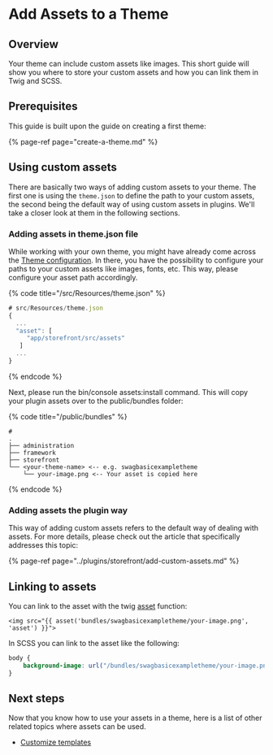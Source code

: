 # Add Assets to a Theme

## Overview

Your theme can include custom assets like images. This short guide will show you where to store your custom assets and how you can link them in Twig and SCSS.

## Prerequisites

This guide is built upon the guide on creating a first theme:

{% page-ref page="create-a-theme.md" %}

## Using custom assets

There are basically two ways of adding custom assets to your theme. The first one is using the `theme.json` to define the path to your custom assets, the second being the default way of using custom assets in plugins. We'll take a closer look at them in the following sections.

### Adding assets in theme.json file

While working with your own theme, you might have already come across the [Theme configuration](theme-configuration.md). In there, you have the possibility to configure your paths to your custom assets like images, fonts, etc. This way, please configure your asset path accordingly.

{% code title="<plugin root>/src/Resources/theme.json" %}

```javascript
# src/Resources/theme.json
{
  ...
  "asset": [
     "app/storefront/src/assets"
   ]
  ...
}
```

{% endcode %}

Next, please run the bin/console assets:install command. This will copy your plugin assets over to the public/bundles folder:

{% code title="<shopware root>/public/bundles" %}

```text
# 
.
├── administration
├── framework
├── storefront
└── <your-theme-name> <-- e.g. swagbasicexampletheme
    └── your-image.png <-- Your asset is copied here
```

{% endcode %}

### Adding assets the plugin way

This way of adding custom assets refers to the default way of dealing with assets. For more details, please check out the article that specifically addresses this topic:

{% page-ref page="../plugins/storefront/add-custom-assets.md" %}

## Linking to assets

You can link to the asset with the twig [asset](https://symfony.com/doc/current/templates.html#linking-to-css-javascript-and-image-assets) function:

```markup
<img src="{{ asset('bundles/swagbasicexampletheme/your-image.png', 'asset') }}">
```

In SCSS you can link to the asset like the following:

```css
body {
    background-image: url("/bundles/swagbasicexampletheme/your-image.png");
}
```

## Next steps

Now that you know how to use your assets in a theme, here is a list of other related topics where assets can be used.

* [Customize templates](../plugins/storefront/customize-templates.md)
